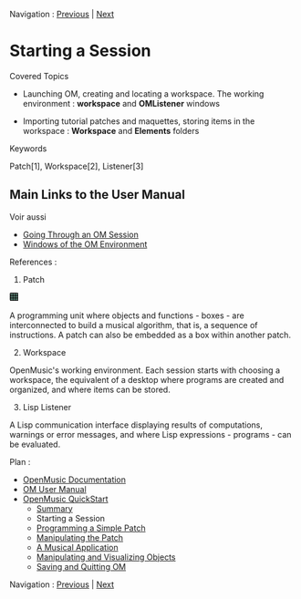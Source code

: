 Navigation : [Previous](Intro_1 "page précédente\(Summary\)") |
[Next](2_progpatch "Next\(Programming a Simple
Patch\)")

# Starting a Session

Covered Topics

  * Launching OM, creating and locating a workspace. The working environment : **workspace** and **OMListener** windows

  * Importing tutorial patches and maquettes, storing items in the workspace : **Workspace** and **Elements** folders

Keywords

Patch[1], Workspace[2], Listener[3]

## Main Links to the User Manual

Voir aussi

  * [Going Through an OM Session](Goingthrough)
  * [Windows of the OM Environment](MainWindows)

References :

  1. Patch

![](../res/patch_icon.png)

A programming unit where objects and functions - boxes - are interconnected to
build a musical algorithm, that is, a sequence of instructions. A patch can
also be embedded as a box within another patch.

  2. Workspace

OpenMusic's working environment. Each session starts with choosing a
workspace, the equivalent of a desktop where programs are created and
organized, and where items can be stored.

  3. Lisp Listener

A Lisp communication interface displaying results of computations, warnings or
error messages, and where Lisp expressions - programs - can be evaluated.

Plan :

  * [OpenMusic Documentation](OM-Documentation)
  * [OM User Manual](OM-User-Manual)
  * [OpenMusic QuickStart](QuickStart-Chapters)
    * [Summary](Intro_1)
    * Starting a Session
    * [Programming a Simple Patch](2_progpatch)
    * [Manipulating the Patch](3ManipPatch)
    * [A Musical Application](4_MusicalAp)
    * [Manipulating and Visualizing Objects](5_CompletEdition)
    * [Saving and Quitting OM](6_Quit)

Navigation : [Previous](Intro_1 "page précédente\(Summary\)") |
[Next](2_progpatch "Next\(Programming a Simple
Patch\)")

